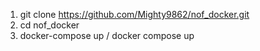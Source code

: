 1. git clone https://github.com/Mighty9862/nof_docker.git
2. cd nof_docker
3. docker-compose up / docker compose up
